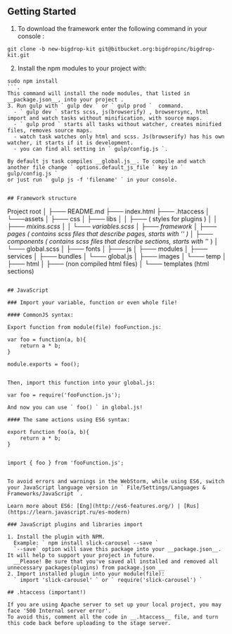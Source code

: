 ## Getting Started

1. To download the framework enter the following command in your console :
 ```
 git clone -b new-bigdrop-kit git@bitbucket.org:bigdropinc/bigdrop-kit.git
 ```

2. Install the npm modules to your project with:
  ```
  sudo npm install
  ```.
  This command will install the node modules, that listed in  __package.json__, into your project .
3. Run gulp with ` gulp dev ` or ` gulp prod `  command.
    - ` gulp dev ` starts scss, js(browserify) , browsersync, html import and watch tasks without minification, with source maps.
    - ` gulp prod ` starts all tasks without watcher, creates minified files, removes source maps.
    - watch task watches only html and scss. Js(browserify) has his own watcher, it starts if it is development.
    - you can find all setting in ` gulp/config.js `.

  By default js task compiles __global.js__. To compile and watch another file change ` options.default_js_file ` key in ` gulp/config.js `
  or just run ` gulp js -f 'filename' ` in your console.


## Framework structure

```
Project root
│
├─── README.md
├─── index.html 
├─── .htaccess
│
└───assets
    │
    ├─── css
    │   ├─── libs 
    │   │   ├─── ( styles for plugins )
    │   │   ├─── _mixins.scss
    │   │   └─── _variables.scss
    │   ├─── framework
    │   ├─── pages ( contains scss files that describe pages, starts with '_' )
    │   ├─── components ( contains scss files that describe sections, starts with '_' )
    │   └─── global.scss
    │
    ├─── fonts
    │
    ├─── js
    │   ├─── modules 
    │   ├─── services 
    │   ├─── bundles 
    │   └─── global.js
    │
    ├─── images
    │   └─── temp 
    │
    ├─── html
    │   ├─── (non compiled html files)
    │   └─── templates (html sections)

```

## JavaScript

### Import your variable, function or even whole file!

#### CommonJS syntax:

Export function from module(file) fooFunction.js:

```
    var foo = function(a, b){
        return a * b;
    }

    module.exports = foo();

```

Then, import this function into your global.js:

```
    var foo = require('fooFunction.js');
```
And now you can use ` foo() ` in global.js!

#### The same actions using ES6 syntax:

```
    export function foo(a, b){
        return a * b;
    }

```

```
    import { foo } from 'fooFunction.js';
```

To avoid errors and warnings in the WebStorm, while using ES6, switch your JavaScript language version in ` File/Settings/Languages & Frameworks/JavaScript `.

Learn more about ES6: [Eng](http://es6-features.org/) | [Rus](https://learn.javascript.ru/es-modern)

### JavaScript plugins and libraries import

1. Install the plugin with NPM.
  Example: ` npm install slick-carousel --save `
  `--save` option will save this package into your __package.json__. It will help to support your project in future.
  __Please! Be sure that you've saved all installed and removed all unnecessary packages(plugins) from package.json __
2. Import installed plugin into your module(file):
  ` import 'slick-carousel' ` or ` require('slick-carousel') `

## .htaccess (important!)

If you are using Apache server to set up your local project, you may face '500 Internal server error'.
To avoid this, comment all the code in __.htaccess__ file, and turn this code back before uploading to the stage server.


